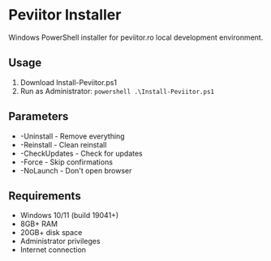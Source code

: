 ﻿# Peviitor Installer

Windows PowerShell installer for peviitor.ro local development environment.

## Usage

1. Download Install-Peviitor.ps1
2. Run as Administrator: `powershell .\Install-Peviitor.ps1`

## Parameters

- -Uninstall - Remove everything
- -Reinstall - Clean reinstall  
- -CheckUpdates - Check for updates
- -Force - Skip confirmations
- -NoLaunch - Don't open browser

## Requirements

- Windows 10/11 (build 19041+)
- 8GB+ RAM
- 20GB+ disk space
- Administrator privileges
- Internet connection
